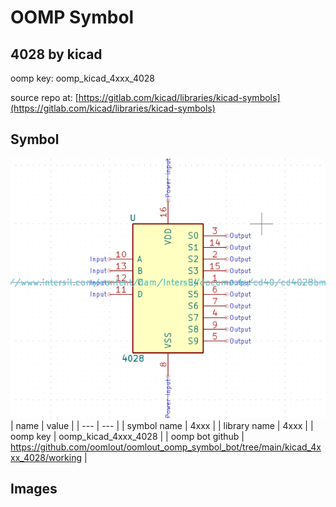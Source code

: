 # OOMP Symbol  
## 4028  by kicad  
  
oomp key: oomp_kicad_4xxx_4028  
  
source repo at: [https://gitlab.com/kicad/libraries/kicad-symbols](https://gitlab.com/kicad/libraries/kicad-symbols)  
## Symbol  
  
[![working.png](working_600.png)](working.png)  
| name | value | 
| --- | --- | 
| symbol name | 4xxx | 
| library name | 4xxx | 
| oomp key | oomp_kicad_4xxx_4028 | 
| oomp bot github | https://github.com/oomlout/oomlout_oomp_symbol_bot/tree/main/kicad_4xxx_4028/working | 
## Images  

